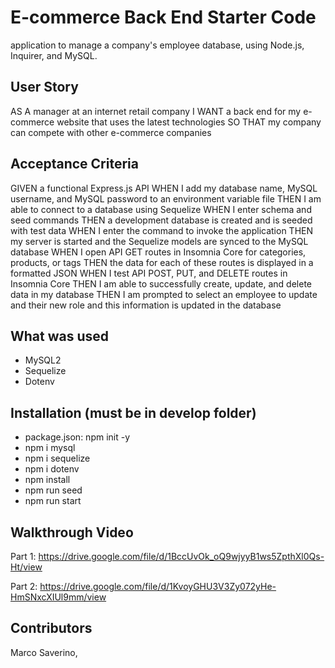 # E-commerce Back End Starter Code
application to manage a company's employee database, using Node.js, Inquirer, and MySQL.

## User Story
AS A manager at an internet retail company
I WANT a back end for my e-commerce website that uses the latest technologies
SO THAT my company can compete with other e-commerce companies

## Acceptance Criteria
GIVEN a functional Express.js API
WHEN I add my database name, MySQL username, and MySQL password to an environment variable file
THEN I am able to connect to a database using Sequelize
WHEN I enter schema and seed commands
THEN a development database is created and is seeded with test data
WHEN I enter the command to invoke the application
THEN my server is started and the Sequelize models are synced to the MySQL database
WHEN I open API GET routes in Insomnia Core for categories, products, or tags
THEN the data for each of these routes is displayed in a formatted JSON
WHEN I test API POST, PUT, and DELETE routes in Insomnia Core
THEN I am able to successfully create, update, and delete data in my database
THEN I am prompted to select an employee to update and their new role and this information is updated in the database

## What was used
- MySQL2  
- Sequelize 
- Dotenv 


## Installation (must be in develop folder)
- package.json: npm init -y  
- npm i mysql
- npm i sequelize
- npm i dotenv
- npm install
- npm run seed
- npm run start


## Walkthrough Video
Part 1:
https://drive.google.com/file/d/1BccUvOk_oQ9wjyyB1ws5ZpthXl0Qs-Ht/view

Part 2:
https://drive.google.com/file/d/1KvoyGHU3V3Zy072yHe-HmSNxcXIUl9mm/view


## Contributors
Marco Saverino,